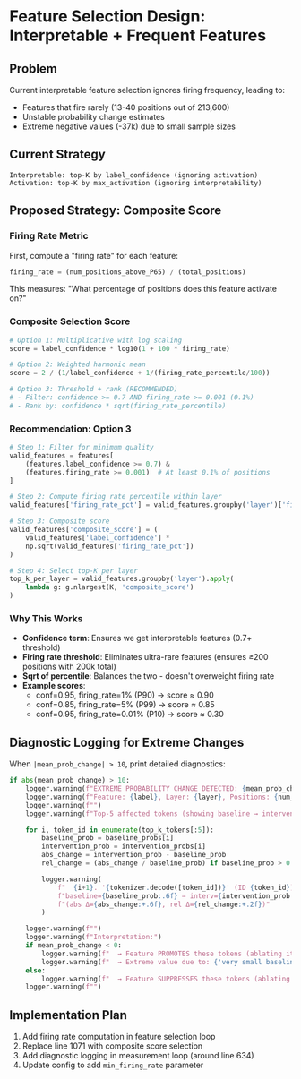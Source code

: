 # Feature Selection Design: Interpretable + Frequent Features

## Problem
Current interpretable feature selection ignores firing frequency, leading to:
- Features that fire rarely (13-40 positions out of 213,600)
- Unstable probability change estimates
- Extreme negative values (-37k) due to small sample sizes

## Current Strategy
```
Interpretable: top-K by label_confidence (ignoring activation)
Activation: top-K by max_activation (ignoring interpretability)
```

## Proposed Strategy: Composite Score

### Firing Rate Metric
First, compute a "firing rate" for each feature:
```python
firing_rate = (num_positions_above_P65) / (total_positions)
```

This measures: "What percentage of positions does this feature activate on?"

### Composite Selection Score
```python
# Option 1: Multiplicative with log scaling
score = label_confidence * log10(1 + 100 * firing_rate)

# Option 2: Weighted harmonic mean
score = 2 / (1/label_confidence + 1/(firing_rate_percentile/100))

# Option 3: Threshold + rank (RECOMMENDED)
# - Filter: confidence >= 0.7 AND firing_rate >= 0.001 (0.1%)
# - Rank by: confidence * sqrt(firing_rate_percentile)
```

### Recommendation: Option 3
```python
# Step 1: Filter for minimum quality
valid_features = features[
    (features.label_confidence >= 0.7) &
    (features.firing_rate >= 0.001)  # At least 0.1% of positions
]

# Step 2: Compute firing rate percentile within layer
valid_features['firing_rate_pct'] = valid_features.groupby('layer')['firing_rate'].rank(pct=True)

# Step 3: Composite score
valid_features['composite_score'] = (
    valid_features['label_confidence'] *
    np.sqrt(valid_features['firing_rate_pct'])
)

# Step 4: Select top-K per layer
top_k_per_layer = valid_features.groupby('layer').apply(
    lambda g: g.nlargest(K, 'composite_score')
)
```

### Why This Works
- **Confidence term**: Ensures we get interpretable features (0.7+ threshold)
- **Firing rate threshold**: Eliminates ultra-rare features (ensures ≥200 positions with 200k total)
- **Sqrt of percentile**: Balances the two - doesn't overweight firing rate
- **Example scores**:
  - conf=0.95, firing_rate=1% (P90) → score ≈ 0.90
  - conf=0.85, firing_rate=5% (P99) → score ≈ 0.85
  - conf=0.95, firing_rate=0.01% (P10) → score ≈ 0.30

## Diagnostic Logging for Extreme Changes

When `|mean_prob_change| > 10`, print detailed diagnostics:

```python
if abs(mean_prob_change) > 10:
    logger.warning(f"EXTREME PROBABILITY CHANGE DETECTED: {mean_prob_change:.2f}")
    logger.warning(f"Feature: {label}, Layer: {layer}, Positions: {num_positions}")
    logger.warning(f"")
    logger.warning(f"Top-5 affected tokens (showing baseline → intervention):")

    for i, token_id in enumerate(top_k_tokens[:5]):
        baseline_prob = baseline_probs[i]
        intervention_prob = intervention_probs[i]
        abs_change = intervention_prob - baseline_prob
        rel_change = (abs_change / baseline_prob) if baseline_prob > 0 else float('inf')

        logger.warning(
            f"  {i+1}. '{tokenizer.decode([token_id])}' (ID {token_id}): "
            f"baseline={baseline_prob:.6f} → interv={intervention_prob:.6f} "
            f"(abs Δ={abs_change:+.6f}, rel Δ={rel_change:+.2f})"
        )

    logger.warning(f"")
    logger.warning(f"Interpretation:")
    if mean_prob_change < 0:
        logger.warning(f"  → Feature PROMOTES these tokens (ablating it decreased their probability)")
        logger.warning(f"  → Extreme value due to: {'very small baseline probs' if baseline_prob < 0.001 else 'strong feature effect'}")
    else:
        logger.warning(f"  → Feature SUPPRESSES these tokens (ablating it increased their probability)")
    logger.warning(f"")
```

## Implementation Plan
1. Add firing rate computation in feature selection loop
2. Replace line 1071 with composite score selection
3. Add diagnostic logging in measurement loop (around line 634)
4. Update config to add `min_firing_rate` parameter
